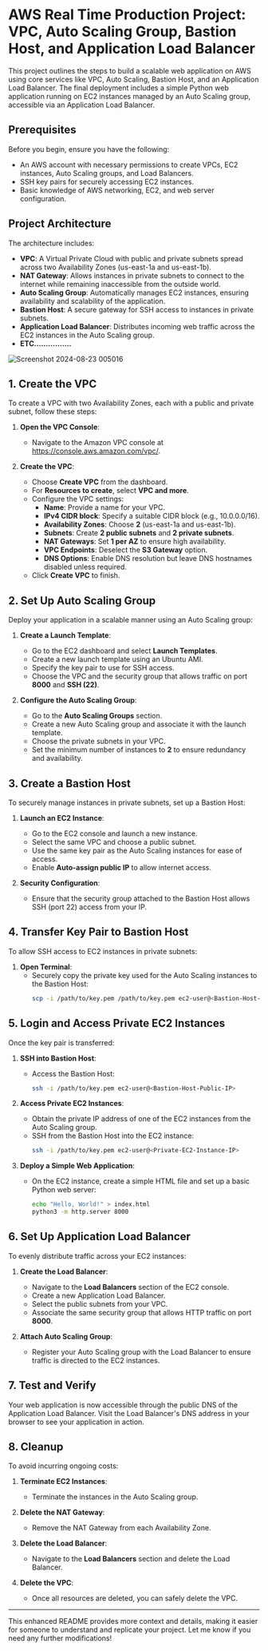 # AWS Real Time Production Project: VPC, Auto Scaling Group, Bastion Host, and Application Load Balancer


This project outlines the steps to build a scalable web application on AWS using core services like VPC, Auto Scaling, Bastion Host, and an Application Load Balancer. The final deployment includes a simple Python web application running on EC2 instances managed by an Auto Scaling group, accessible via an Application Load Balancer.

## Prerequisites

Before you begin, ensure you have the following:

- An AWS account with necessary permissions to create VPCs, EC2 instances, Auto Scaling groups, and Load Balancers.
- SSH key pairs for securely accessing EC2 instances.
- Basic knowledge of AWS networking, EC2, and web server configuration.

## Project Architecture

The architecture includes:
- **VPC**: A Virtual Private Cloud with public and private subnets spread across two Availability Zones (us-east-1a and us-east-1b).
- **NAT Gateway**: Allows instances in private subnets to connect to the internet while remaining inaccessible from the outside world.
- **Auto Scaling Group**: Automatically manages EC2 instances, ensuring availability and scalability of the application.
- **Bastion Host**: A secure gateway for SSH access to instances in private subnets.
- **Application Load Balancer**: Distributes incoming web traffic across the EC2 instances in the Auto Scaling group.
- **ETC................**


![Screenshot 2024-08-23 005016](https://github.com/user-attachments/assets/2422c21e-9a2c-4b73-a252-32d855ff5108)





## 1. Create the VPC

To create a VPC with two Availability Zones, each with a public and private subnet, follow these steps:

1. **Open the VPC Console**:
   - Navigate to the Amazon VPC console at https://console.aws.amazon.com/vpc/.
   
2. **Create the VPC**:
   - Choose **Create VPC** from the dashboard.
   - For **Resources to create**, select **VPC and more**.
   - Configure the VPC settings:
     - **Name**: Provide a name for your VPC.
     - **IPv4 CIDR block**: Specify a suitable CIDR block (e.g., 10.0.0.0/16).
     - **Availability Zones**: Choose **2** (us-east-1a and us-east-1b).
     - **Subnets**: Create **2 public subnets** and **2 private subnets**.
     - **NAT Gateways**: Set **1 per AZ** to ensure high availability.
     - **VPC Endpoints**: Deselect the **S3 Gateway** option.
     - **DNS Options**: Enable DNS resolution but leave DNS hostnames disabled unless required.
   - Click **Create VPC** to finish.

## 2. Set Up Auto Scaling Group

Deploy your application in a scalable manner using an Auto Scaling group:

1. **Create a Launch Template**:
   - Go to the EC2 dashboard and select **Launch Templates**.
   - Create a new launch template using an Ubuntu AMI.
   - Specify the key pair to use for SSH access.
   - Choose the VPC and the security group that allows traffic on port **8000** and **SSH (22)**.
   
2. **Configure the Auto Scaling Group**:
   - Go to the **Auto Scaling Groups** section.
   - Create a new Auto Scaling group and associate it with the launch template.
   - Choose the private subnets in your VPC.
   - Set the minimum number of instances to **2** to ensure redundancy and availability.

## 3. Create a Bastion Host

To securely manage instances in private subnets, set up a Bastion Host:

1. **Launch an EC2 Instance**:
   - Go to the EC2 console and launch a new instance.
   - Select the same VPC and choose a public subnet.
   - Use the same key pair as the Auto Scaling instances for ease of access.
   - Enable **Auto-assign public IP** to allow internet access.
   
2. **Security Configuration**:
   - Ensure that the security group attached to the Bastion Host allows SSH (port 22) access from your IP.

## 4. Transfer Key Pair to Bastion Host

To allow SSH access to EC2 instances in private subnets:

1. **Open Terminal**:
   - Securely copy the private key used for the Auto Scaling instances to the Bastion Host:
     ```bash
     scp -i /path/to/key.pem /path/to/key.pem ec2-user@<Bastion-Host-Public-IP>:/home/ec2-user/
     ```

## 5. Login and Access Private EC2 Instances

Once the key pair is transferred:

1. **SSH into Bastion Host**:
   - Access the Bastion Host:
     ```bash
     ssh -i /path/to/key.pem ec2-user@<Bastion-Host-Public-IP>
     ```
   
2. **Access Private EC2 Instances**:
   - Obtain the private IP address of one of the EC2 instances from the Auto Scaling group.
   - SSH from the Bastion Host into the EC2 instance:
     ```bash
     ssh -i /path/to/key.pem ec2-user@<Private-EC2-Instance-IP>
     ```
   
3. **Deploy a Simple Web Application**:
   - On the EC2 instance, create a simple HTML file and set up a basic Python web server:
     ```bash
     echo "Hello, World!" > index.html
     python3 -m http.server 8000
     ```

## 6. Set Up Application Load Balancer

To evenly distribute traffic across your EC2 instances:

1. **Create the Load Balancer**:
   - Navigate to the **Load Balancers** section of the EC2 console.
   - Create a new Application Load Balancer.
   - Select the public subnets from your VPC.
   - Associate the same security group that allows HTTP traffic on port **8000**.

2. **Attach Auto Scaling Group**:
   - Register your Auto Scaling group with the Load Balancer to ensure traffic is directed to the EC2 instances.

## 7. Test and Verify

Your web application is now accessible through the public DNS of the Application Load Balancer. Visit the Load Balancer's DNS address in your browser to see your application in action.

## 8. Cleanup

To avoid incurring ongoing costs:

1. **Terminate EC2 Instances**:
   - Terminate the instances in the Auto Scaling group.
   
2. **Delete the NAT Gateway**:
   - Remove the NAT Gateway from each Availability Zone.
   
3. **Delete the Load Balancer**:
   - Navigate to the **Load Balancers** section and delete the Load Balancer.
   
4. **Delete the VPC**:
   - Once all resources are deleted, you can safely delete the VPC.

---

This enhanced README provides more context and details, making it easier for someone to understand and replicate your project. Let me know if you need any further modifications!
